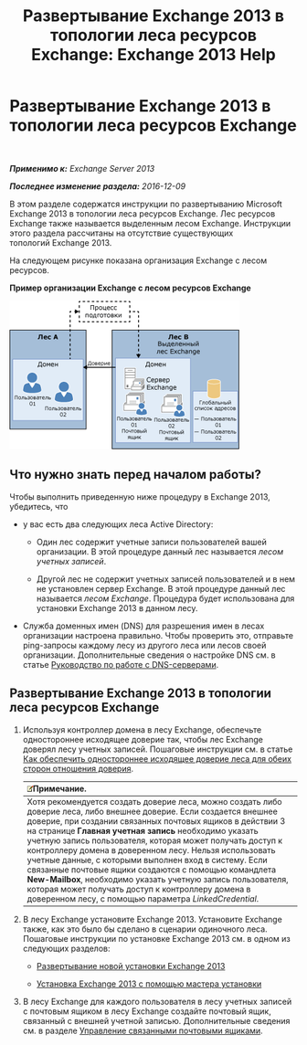 ﻿---
title: 'Развертывание Exchange 2013 в топологии леса ресурсов Exchange: Exchange 2013 Help'
TOCTitle: Развертывание Exchange 2013 в топологии леса ресурсов Exchange
ms:assetid: 537a7b2b-d002-40a6-84ae-fd02635f9e23
ms:mtpsurl: https://technet.microsoft.com/ru-ru/library/Aa998031(v=EXCHG.150)
ms:contentKeyID: 51408037
ms.date: 04/30/2018
mtps_version: v=EXCHG.150
ms.translationtype: HT
---

# Развертывание Exchange 2013 в топологии леса ресурсов Exchange

 

_**Применимо к:** Exchange Server 2013_

_**Последнее изменение раздела:** 2016-12-09_

В этом разделе содержатся инструкции по развертыванию Microsoft Exchange 2013 в топологии леса ресурсов Exchange. Лес ресурсов Exchange также называется выделенным лесом Exchange. Инструкции этого раздела рассчитаны на отсутствие существующих топологий Exchange 2013.

На следующем рисунке показана организация Exchange с лесом ресурсов.

**Пример организации Exchange с лесом ресурсов Exchange**

![Сложная организация Exchange с лесом ресурсов](images/Aa998031.706725cf-e520-4b89-a275-acd8fb58943a(EXCHG.150).gif "Сложная организация Exchange с лесом ресурсов")

## Что нужно знать перед началом работы?

Чтобы выполнить приведенную ниже процедуру в Exchange 2013, убедитесь, что

  - у вас есть два следующих леса Active Directory:
    
      - Один лес содержит учетные записи пользователей вашей организации. В этой процедуре данный лес называется *лесом учетных записей*.
    
      - Другой лес не содержит учетных записей пользователей и в нем не установлен сервер Exchange. В этой процедуре данный лес называется *лесом Exchange*. Процедура будет использована для установки Exchange 2013 в данном лесу.

  - Служба доменных имен (DNS) для разрешения имен в лесах организации настроена правильно. Чтобы проверить это, отправьте ping-запросы каждому лесу из другого леса или лесов своей организации. Дополнительные сведения о настройке DNS см. в статье [Руководство по работе с DNS-серверами](https://go.microsoft.com/fwlink/p/?linkid=282295).

## Развертывание Exchange 2013 в топологии леса ресурсов Exchange

1.  Используя контроллер домена в лесу Exchange, обеспечьте одностороннее исходящее доверие так, чтобы лес Exchange доверял лесу учетных записей. Пошаговые инструкции см. в статье [Как обеспечить одностороннее исходящее доверие леса для обеих сторон отношения доверия](https://go.microsoft.com/fwlink/p/?linkid=69130).
    
    <table>
    <thead>
    <tr class="header">
    <th><img src="images/JJ126620.note(EXCHG.150).gif" title="Примечание" alt="Примечание" />Примечание.</th>
    </tr>
    </thead>
    <tbody>
    <tr class="odd">
    <td>Хотя рекомендуется создать доверие леса, можно создать либо доверие леса, либо внешнее доверие. Если создается внешнее доверие, при создании связанных почтовых ящиков в действии 3 на странице <strong>Главная учетная запись</strong> необходимо указать учетную запись пользователя, которая может получать доступ к контроллеру домена в доверенном лесу. Нельзя использовать учетные данные, с которыми выполнен вход в систему. Если связанные почтовые ящики создаются с помощью командлета <strong>New-Mailbox</strong>, необходимо указать учетную запись пользователя, которая может получать доступ к контроллеру домена в доверенном лесу, с помощью параметра <em>LinkedCredential</em>.</td>
    </tr>
    </tbody>
    </table>


2.  В лесу Exchange установите Exchange 2013. Установите Exchange также, как это было бы сделано в сценарии одиночного леса. Пошаговые инструкции по установке Exchange 2013 см. в одном из следующих разделов:
    
      - [Развертывание новой установки Exchange 2013](deploy-a-new-installation-of-exchange-2013-exchange-2013-help.md)
    
      - [Установка Exchange 2013 с помощью мастера установки](install-exchange-2013-using-the-setup-wizard-exchange-2013-help.md)

3.  В лесу Exchange для каждого пользователя в лесу учетных записей с почтовым ящиком в лесу Exchange создайте почтовый ящик, связанный с внешней учетной записью. Дополнительные сведения см. в разделе [Управление связанными почтовыми ящиками](manage-linked-mailboxes-exchange-2013-help.md).

